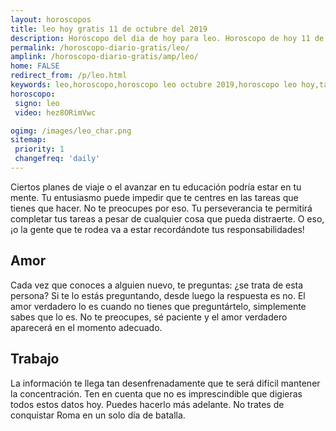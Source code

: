 ```yaml
---
layout: horoscopos
title: leo hoy gratis 11 de octubre del 2019 
description: Horóscopo del dia de hoy para leo. Horoscopo de hoy 11 de octubre del 2019. Las predicciones de amor, trabajo, vida personal gratis.
permalink: /horoscopo-diario-gratis/leo/
amplink: /horoscopo-diario-gratis/amp/leo/
home: FALSE
redirect_from: /p/leo.html
keywords: leo,horoscopo,horoscopo leo octubre 2019,horoscopo leo hoy,tarot leo octubre 2019,horoscopo leo,tarot leo hoy,horoscopo de hoy,horoscopo diario,tarot del amor,horoscopo de hoy leo,horoscopo diario del tarot, Horoscopo de hoy leo 11 de octubre del 2019,horóscopo del día,signos zodiacales 2019, el horoscopo de hoy
horoscopo:
 signo: leo
 video: hez8ORimVwc

ogimg: /images/leo_char.png
sitemap:
 priority: 1
 changefreq: 'daily'
---
```



Ciertos planes de viaje o el avanzar en tu educación podría estar en tu mente. Tu entusiasmo puede impedir que te centres en las tareas que tienes que hacer. No te preocupes por eso. Tu perseverancia te permitirá completar tus tareas a pesar de cualquier cosa que pueda distraerte. O eso, ¡o la gente que te rodea va a estar recordándote tus responsabilidades!

## Amor

Cada vez que conoces a alguien nuevo, te preguntas: ¿se trata de esta persona? Si te lo estás preguntando, desde luego la respuesta es no. El amor verdadero lo es cuando no tienes que preguntártelo, simplemente sabes que lo es. No te preocupes, sé paciente y el amor verdadero aparecerá en el momento adecuado.

## Trabajo

La información te llega tan desenfrenadamente que te será difícil mantener la concentración. Ten en cuenta que no es imprescindible que digieras todos estos datos hoy. Puedes hacerlo más adelante. No trates de conquistar Roma en un solo día de batalla.